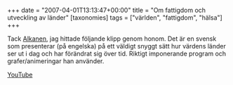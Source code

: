 +++
date = "2007-04-01T13:13:47+00:00"
title = "Om fattigdom och utveckling av länder"
[taxonomies]
tags = ["världen", "fattigdom", "hälsa"]
+++

Tack [Alkanen][1], jag hittade följande klipp genom honom. Det är en svensk som presenterar (på engelska) på ett väldigt snyggt sätt hur värdens länder ser ut i dag och har förändrat sig över tid. Riktigt imponerande program och grafer/animeringar han använder.

  
[YouTube][2]



<small></small>

 [1]: http://alkanen.blogspot.com/2007/04/fattigdom-i-vrlden.html
 [2]: http://www.youtube.com/watch?v=hVimVzgtD6w
